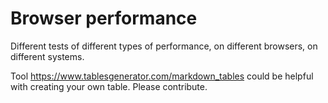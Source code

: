 # Browser performance
Different tests of different types of performance, on different browsers, on different systems.

Tool https://www.tablesgenerator.com/markdown_tables could be helpful with creating your own table. Please contribute.